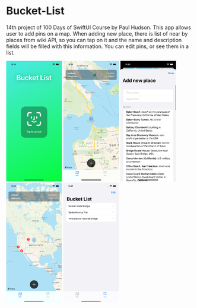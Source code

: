 # Bucket-List
14th project of 100 Days of SwiftUI Course by Paul Hudson. This app allows user to add pins on a map. When adding new place, there is list of near by places from wiki API, so you can tap on it and the name and description fields will be filled with this information. You can edit pins, or see them in a list.

<img src="bucketList_screenshot_1.png" width = "150" > <img src="bucketList_screenshot_2.png" width = "150" > <img src="bucketList_screenshot_3.png" width = "150" > <img src="bucketList_screenshot_4.png" width = "150" > <img src="bucketList_screenshot_5.png" width = "150" >
